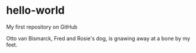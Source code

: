 # hello-world

My first repository on GitHub

Otto van Bismarck, Fred and Rosie's dog, is gnawing away at a bone by my feet.
